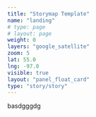 ```yaml
---
title: "Storymap Template"
name: "landing"
# type: page
# layout: page
weight: 0
layers: "google_satellite"
zoom: 5
lat: 55.0
lng: -97.0
visible: true
layout: "panel_float_card"
type: "story/story"
---
```


basdgggdg
